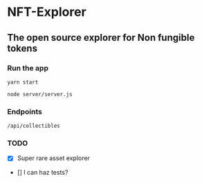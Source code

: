 # NFT-Explorer
## The open source explorer for Non fungible tokens

### Run the app
`yarn start`

`node server/server.js`

### Endpoints
`/api/collectibles`

### TODO
- [x] Super rare asset explorer
- [] I can haz tests?
